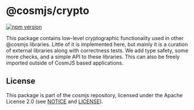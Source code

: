 # @cosmjs/crypto

[![npm version](https://img.shields.io/npm/v/@cosmjs/crypto.svg)](https://www.npmjs.com/package/@cosmjs/crypto)

This package contains low-level cryptographic functionality used in other
@cosmjs libraries. Little of it is implemented here, but mainly it is a curation
of external libraries along with correctness tests. We add type safety, some
more checks, and a simple API to these libraries. This can also be freely
imported outside of CosmJS based applications.

## License

This package is part of the cosmjs repository, licensed under the Apache License
2.0 (see [NOTICE](https://github.com/cosmos/cosmjs/blob/main/NOTICE) and
[LICENSE](https://github.com/cosmos/cosmjs/blob/main/LICENSE)).
